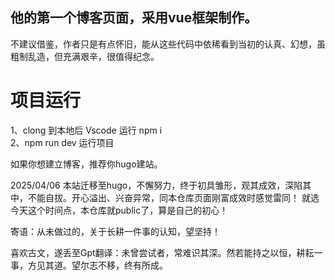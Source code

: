## 他的第一个博客页面，采用vue框架制作。
不建议借鉴，作者只是有点怀旧，能从这些代码中依稀看到当初的认真、幻想，虽粗制乱造，但充满艰辛，很值得纪念。  

# 项目运行
1、clong 到本地后 Vscode 运行 npm i   
2、npm run dev 运行项目   

如果你想建立博客，推荐你hugo建站。

2025/04/06
本站迁移至hugo，不懈努力，终于初具雏形，观其成效，深陷其中，不能自拔。开心溢出、兴奋异常，同本仓库页面刚富成效时感觉雷同！
就选今天这个时间点，本仓库就public了，算是自己的初心！

寄语：从未做过的，关于长耕一件事的认知，望坚持！  

喜欢古文，遂丢至Gpt翻译：未曾尝试者，常难识其深。然若能持之以恒，耕耘一事，方见其道。望尔志不移，终有所成。
